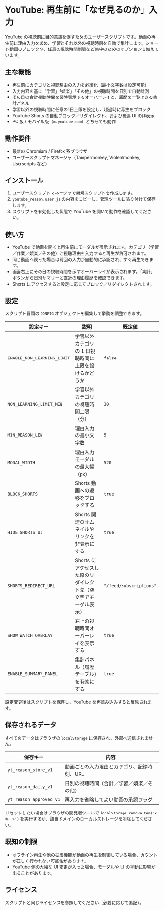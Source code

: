 # YouTube: 再生前に「なぜ見るのか」入力

YouTube の視聴前に目的意識を促すためのユーザースクリプトです。動画の再生前に理由入力を求め、学習とそれ以外の視聴時間を自動で集計します。ショート動画のブロックや、任意の視聴時間制限など集中のためのオプションも備えています。

## 主な機能
- 再生前にカテゴリと視聴理由の入力を必須化（最小文字数は設定可能）
- 入力内容を基に「学習」「娯楽」「その他」の視聴時間を日別で自動計測
- その日の合計視聴時間を常時表示するオーバーレイと、履歴を一覧できる集計パネル
- 学習以外の視聴時間に任意の1日上限を設定し、超過時に再生をブロック
- YouTube Shorts の自動ブロック／リダイレクト、および関連 UI の非表示
- PC 版 / モバイル版（`m.youtube.com`）どちらでも動作

## 動作要件
- 最新の Chromium / Firefox 系ブラウザ
- ユーザースクリプトマネージャ（Tampermonkey, Violentmonkey, Userscripts など）

## インストール
1. ユーザースクリプトマネージャで新規スクリプトを作成します。
2. `youtube_reason.user.js` の内容をコピーし、管理ツールに貼り付けて保存します。
3. スクリプトを有効化した状態で YouTube を開いて動作を確認してください。

## 使い方
- YouTube で動画を開くと再生前にモーダルが表示されます。カテゴリ（学習／作業／娯楽／その他）と視聴理由を入力すると再生が許可されます。
- 同じ動画へ戻った場合は前回の入力が自動的に承認され、すぐ再生できます。
- 画面右上にその日の視聴時間を示すオーバーレイが表示されます。「集計」ボタンから日別サマリーと直近の理由履歴を確認できます。
- Shorts にアクセスすると設定に応じてブロック／リダイレクトされます。

## 設定
スクリプト冒頭の `CONFIG` オブジェクトを編集して挙動を調整できます。

| 設定キー | 説明 | 既定値 |
| --- | --- | --- |
| `ENABLE_NON_LEARNING_LIMIT` | 学習以外カテゴリの 1 日視聴時間に上限を設けるかどうか | `false` |
| `NON_LEARNING_LIMIT_MIN` | 学習以外カテゴリの視聴時間上限（分） | `30` |
| `MIN_REASON_LEN` | 理由入力の最小文字数 | `5` |
| `MODAL_WIDTH` | 理由入力モーダルの最大幅（px） | `520` |
| `BLOCK_SHORTS` | Shorts 動画への遷移をブロックする | `true` |
| `HIDE_SHORTS_UI` | Shorts 関連のサムネイルやリンクを非表示にする | `true` |
| `SHORTS_REDIRECT_URL` | Shorts にアクセスした際のリダイレクト先（空文字でモーダル表示） | `"/feed/subscriptions"` |
| `SHOW_WATCH_OVERLAY` | 右上の視聴時間オーバーレイを表示する | `true` |
| `ENABLE_SUMMARY_PANEL` | 集計パネル（履歴テーブル）を有効にする | `true` |

設定変更後はスクリプトを保存し、YouTube を再読み込みすると反映されます。

## 保存されるデータ
すべてのデータはブラウザの `localStorage` に保存され、外部へ送信されません。

| 保存キー | 内容 |
| --- | --- |
| `yt_reason_store_v1` | 動画ごとの入力理由とカテゴリ、記録時刻、URL |
| `yt_reason_daily_v1` | 日別の視聴時間（合計／学習／娯楽／その他） |
| `yt_reason_approved_v1` | 再入力を省略してよい動画の承認フラグ |

リセットしたい場合はブラウザの開発者ツールで `localStorage.removeItem('<キー>')` を実行するか、該当ドメインのローカルストレージを削除してください。

## 既知の制限
- オフライン再生や他の拡張機能が動画の再生を制御している場合、カウントが正しく行われない可能性があります。
- YouTube 側の大幅な UI 変更が入った場合、モーダルや UI の挙動に影響が出ることがあります。

## ライセンス
スクリプトと同じライセンスを参照してください（必要に応じて追記）。
